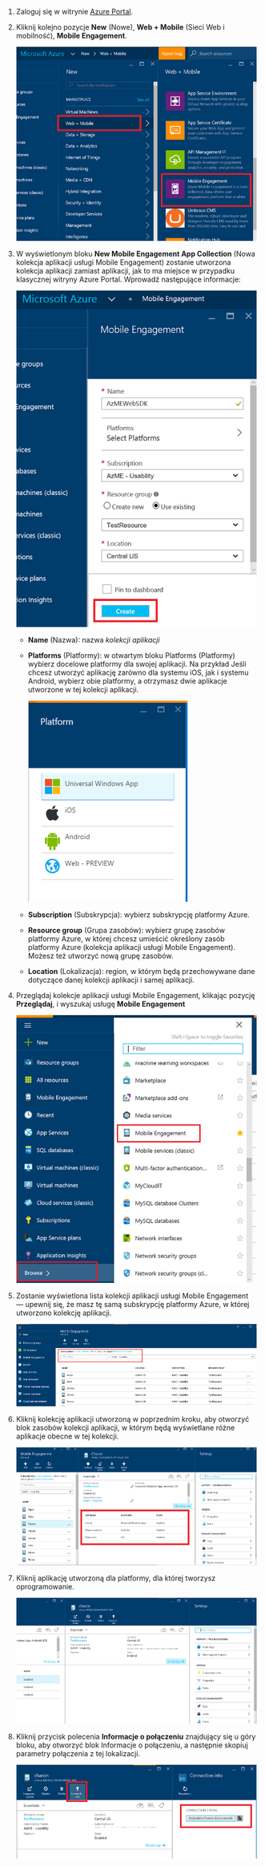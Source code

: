 
1. Zaloguj się w witrynie [Azure Portal](https://portal.azure.com).
2. Kliknij kolejno pozycje **New** (Nowe), **Web + Mobile** (Sieci Web i mobilność), **Mobile Engagement**.
   
    ![](./media/mobile-engagement-create-app-in-portal-new/browse-azme-extension.png)
3. W wyświetlonym bloku **New Mobile Engagement App Collection** (Nowa kolekcja aplikacji usługi Mobile Engagement) zostanie utworzona kolekcja aplikacji zamiast aplikacji, jak to ma miejsce w przypadku klasycznej witryny Azure Portal. Wprowadź następujące informacje:
   
    ![](./media/mobile-engagement-create-app-in-portal-new/new-azme-app.png)
   
   * **Name** (Nazwa): nazwa *kolekcji aplikacji* 
   * **Platforms** (Platformy): w otwartym bloku Platforms (Platformy) wybierz docelowe platformy dla swojej aplikacji. Na przykład Jeśli chcesz utworzyć aplikację zarówno dla systemu iOS, jak i systemu Android, wybierz obie platformy, a otrzymasz dwie aplikacje utworzone w tej kolekcji aplikacji. 
     
     ![](./media/mobile-engagement-create-app-in-portal-new/choose-platform.png)
   * **Subscription** (Subskrypcja): wybierz subskrypcję platformy Azure. 
   * **Resource group** (Grupa zasobów): wybierz grupę zasobów platformy Azure, w której chcesz umieścić określony zasób platformy Azure (kolekcja aplikacji usługi Mobile Engagement). Możesz też utworzyć nową grupę zasobów.  
   * **Location** (Lokalizacja): region, w którym będą przechowywane dane dotyczące danej kolekcji aplikacji i samej aplikacji.
4. Przeglądaj kolekcje aplikacji usługi Mobile Engagement, klikając pozycję **Przeglądaj**, i wyszukaj usługę **Mobile Engagement**
   
    ![](./media/mobile-engagement-create-app-in-portal-new/browse-mobile-engagement-menu.png)
5. Zostanie wyświetlona lista kolekcji aplikacji usługi Mobile Engagement — upewnij się, że masz tę samą subskrypcję platformy Azure, w której utworzono kolekcję aplikacji.
   
    ![](./media/mobile-engagement-create-app-in-portal-new/browse-mobile-engagement.png)
6. Kliknij kolekcję aplikacji utworzoną w poprzednim kroku, aby otworzyć blok zasobów kolekcji aplikacji, w którym będą wyświetlane różne aplikacje obecne w tej kolekcji. 
   
    ![](./media/mobile-engagement-create-app-in-portal-new/mobile-engagement-app-collection.png)
7. Kliknij aplikację utworzoną dla platformy, dla której tworzysz oprogramowanie. 
   
    ![](./media/mobile-engagement-create-app-in-portal-new/mobile-engagement-app.png)
8. Kliknij przycisk polecenia **Informacje o połączeniu** znajdujący się u góry bloku, aby otworzyć blok Informacje o połączeniu, a następnie skopiuj parametry połączenia z tej lokalizacji. 
   
    ![](./media/mobile-engagement-create-app-in-portal-new/app-connection-info.png)

<!--HONumber=Oct16_HO3-->



